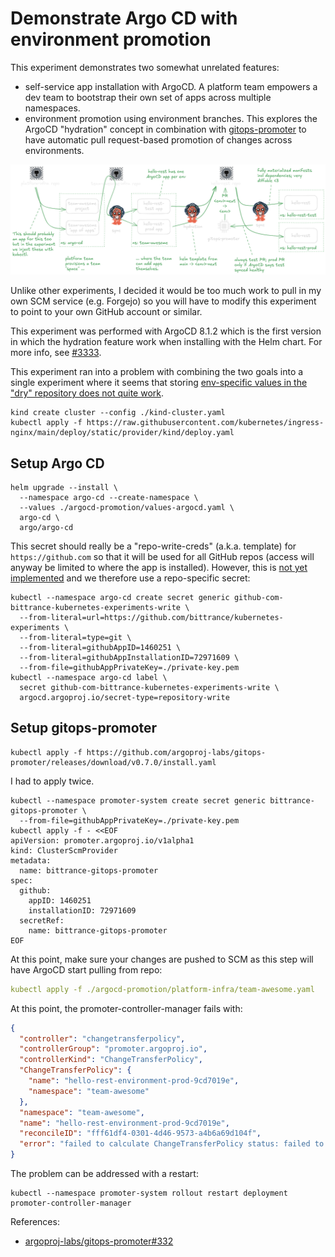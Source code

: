 # Demonstrate Argo CD with environment promotion

This experiment demonstrates two somewhat unrelated features:

- self-service app installation with ArgoCD. A platform team empowers a dev team to bootstrap their own set of apps across multiple namespaces.
- environment promotion using environment branches. This explores the ArgoCD "hydration" concept in combination with [gitops-promoter](https://github.com/argoproj-labs/gitops-promoter) to have automatic pull request-based promotion of changes across environments.

![teams spaces and promotion in one picture](./teams-and-promotion.png)

Unlike other experiments, I decided it would be too much work to pull in my own SCM service (e.g. Forgejo) so you will have to modify this experiment to point to your own GitHub account or similar.

This experiment was performed with ArgoCD 8.1.2 which is the first version in which the hydration feature work when installing with the Helm chart. For more info, see [#3333](https://github.com/argoproj/argo-helm/issues/3333).

This experiment ran into a problem with combining the two goals into a single experiment where it seems that storing [env-specific values in the "dry" repository does not quite work](https://github.com/argoproj/argo-cd/issues/23810).

```shell
kind create cluster --config ./kind-cluster.yaml
kubectl apply -f https://raw.githubusercontent.com/kubernetes/ingress-nginx/main/deploy/static/provider/kind/deploy.yaml
```

## Setup Argo CD

```shell
helm upgrade --install \
  --namespace argo-cd --create-namespace \
  --values ./argocd-promotion/values-argocd.yaml \
  argo-cd \
  argo/argo-cd
```

This secret should really be a "repo-write-creds" (a.k.a. template) for `https://github.com` so that it will be used for all GitHub repos (access will anyway be limited to where the app is installed). However, this is [not yet implemented](https://github.com/argoproj/argo-cd/issues/19406) and we therefore use a repo-specific secret:

```shell
kubectl --namespace argo-cd create secret generic github-com-bittrance-kubernetes-experiments-write \
  --from-literal=url=https://github.com/bittrance/kubernetes-experiments \
  --from-literal=type=git \
  --from-literal=githubAppID=1460251 \
  --from-literal=githubAppInstallationID=72971609 \
  --from-file=githubAppPrivateKey=./private-key.pem
kubectl --namespace argo-cd label \
  secret github-com-bittrance-kubernetes-experiments-write \
  argocd.argoproj.io/secret-type=repository-write
```

## Setup gitops-promoter

```shell
kubectl apply -f https://github.com/argoproj-labs/gitops-promoter/releases/download/v0.7.0/install.yaml
```
I had to apply twice.

```shell
kubectl --namespace promoter-system create secret generic bittrance-gitops-promoter \
  --from-file=githubAppPrivateKey=./private-key.pem
kubectl apply -f - <<EOF
apiVersion: promoter.argoproj.io/v1alpha1
kind: ClusterScmProvider
metadata:
  name: bittrance-gitops-promoter
spec:
  github:
    appID: 1460251
    installationID: 72971609
  secretRef:
    name: bittrance-gitops-promoter
EOF
```

At this point, make sure your changes are pushed to SCM as this step will have ArgoCD start pulling from repo:

```yaml
kubectl apply -f ./argocd-promotion/platform-infra/team-awesome.yaml
```

At this point, the promoter-controller-manager fails with:
```json
{
  "controller": "changetransferpolicy",
  "controllerGroup": "promoter.argoproj.io",
  "controllerKind": "ChangeTransferPolicy",
  "ChangeTransferPolicy": {
    "name": "hello-rest-environment-prod-9cd7019e",
    "namespace": "team-awesome"
  },
  "namespace": "team-awesome",
  "name": "hello-rest-environment-prod-9cd7019e",
  "reconcileID": "fff61df4-0301-4d46-9573-a4b6a69d104f",
  "error": "failed to calculate ChangeTransferPolicy status: failed to get SHAs for proposed branch \"environment/prod-next\": exit status 128"
}
```

The problem can be addressed with a restart:

```shell
kubectl --namespace promoter-system rollout restart deployment promoter-controller-manager
```

References:

- [argoproj-labs/gitops-promoter#332](https://github.com/argoproj-labs/gitops-promoter/pull/332)
